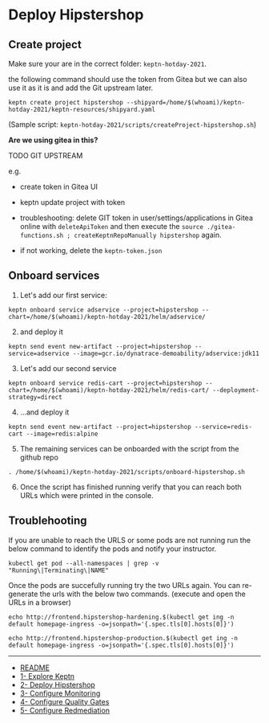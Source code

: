 # Deploy Hipstershop

## Create project 

Make sure your are in the correct folder: `keptn-hotday-2021`.

the following command should use the token from Gitea but we can also use it as it is and add the Git upstream later.
```
keptn create project hipstershop --shipyard=/home/$(whoami)/keptn-hotday-2021/keptn-resources/shipyard.yaml
```

(Sample script:  `keptn-hotday-2021/scripts/createProject-hipstershop.sh`)

**Are we using gitea in this?**

TODO GIT UPSTREAM

e.g.
- create token in Gitea UI
- keptn update project with token


- troubleshooting: delete GIT token in user/settings/applications in Gitea online with `deleteApiToken` and then execute the `source ./gitea-functions.sh ; createKeptnRepoManually hipstershop` again.
- if not working, delete the `keptn-token.json`

## Onboard services


1. Let's add our first service:
```
keptn onboard service adservice --project=hipstershop --chart=/home/$(whoami)/keptn-hotday-2021/helm/adservice/
```

2. and deploy it
```
keptn send event new-artifact --project=hipstershop --service=adservice --image=gcr.io/dynatrace-demoability/adservice:jdk11
```

3. Let's add our second service
```
keptn onboard service redis-cart --project=hipstershop --chart=/home/$(whoami)/keptn-hotday-2021/helm/redis-cart/ --deployment-strategy=direct
```

4. ...and deploy it
```
keptn send event new-artifact --project=hipstershop --service=redis-cart --image=redis:alpine
```

5. The remaining services can be onboarded with the script from the github repo 
```
. /home/$(whoami)/keptn-hotday-2021/scripts/onboard-hipstershop.sh
```

6. Once the script has finished running verify that you can reach both URLs which were printed in the console. 


## Troublehooting 

If you are unable to reach the URLS or some pods are not running run the below command to identify the pods and notify your instructor. 
```
kubectl get pod --all-namespaces | grep -v "Running\|Terminating\|NAME"
```
Once the pods are succefully running try the two URLs again. You can re-generate the urls with the below two commands. (execute and open the URLs in a browser)
```
echo http://frontend.hipstershop-hardening.$(kubectl get ing -n default homepage-ingress -o=jsonpath='{.spec.tls[0].hosts[0]}')

echo http://frontend.hipstershop-production.$(kubectl get ing -n default homepage-ingress -o=jsonpath='{.spec.tls[0].hosts[0]}')
```

---
- [README](./README.md)
- [1- Explore Keptn](./0-explore-keptn.md)
- [2- Deploy Hipstershop](./1-deploy-hipstershop.md)
- [3- Configure Monitoring](./2-configure-monitoring.md)
- [4- Configure Quality Gates](./3-quality-gates.md)
- [5- Configure Redmediation](./4-remediation.md)